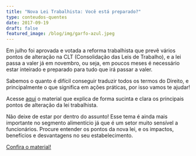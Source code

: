 ```yaml
---
title: "Nova Lei Trabalhista: Você está preparado?"
type: conteudos-quentes
date: 2017-09-19
draft: false
featured_image: /blog/img/garfo-azul.jpeg
---
```


Em julho foi aprovada e votada a reforma trabalhista que prevê vários pontos de alteração na CLT (Consolidação das Leis de Trabalho), e a lei passa a valer já em novembro, ou seja, em poucos meses é necessário estar inteirado e preparado para tudo que irá passar a valer.

Sabemos o quanto é difícil conseguir traduzir todos os termos do Direito, e principalmente o que significa em ações práticas, por isso vamos te ajudar!

Acesse [aqui](http://nhoquedafortuna.com/lp) o material que explica de forma sucinta e clara os principais pontos de alteração da lei trabalhista.

Não deixe de estar por dentro do assunto! Esse tema é ainda mais importante no segmento alimentício já que é um setor muito sensível a funcionários. Procure entender os pontos da nova lei, e os impactos, benefícios e desvantagens no seu estabelecimento.

[Confira o material!](http://nhoquedafortuna.com/lp)